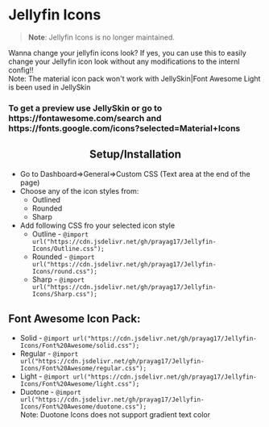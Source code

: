 # Jellyfin Icons
> **Note**: Jellyfin Icons is no longer maintained. 
<div class="info">  
Wanna change your jellyfin icons look? If yes, you can use this to easily change your Jellyfin icon look without any modifications to the internl config!!
<br>Note: The material icon pack won't work with JellySkin|Font Awesome Light is been used in JellySkin<br>
<h3>To get a preview use JellySkin or go to https://fontawesome.com/search and https://fonts.google.com/icons?selected=Material+Icons<br>
</div>
<div class="setup">
<h2 align="center">Setup/Installation</h2>
<ul>
<li>Go to Dashboard=>General=>Custom CSS (Text area at the end of the page)</li>
<li>Choose any of the icon styles from:
<ul>
<li>Outlined</li>
<li>Rounded</li>
<li>Sharp</li>
</ul>
</li>
<li>Add following CSS fro your selected icon style
<ul>
<li>Outline - <code>@import url("https://cdn.jsdelivr.net/gh/prayag17/Jellyfin-Icons/Outline.css");</code></li>
<li>Rounded - <code>@import url("https://cdn.jsdelivr.net/gh/prayag17/Jellyfin-Icons/round.css");</code></li>
<li>Sharp - <code>@import url("https://cdn.jsdelivr.net/gh/prayag17/Jellyfin-Icons/Sharp.css");</code></li>
</ul>
</li>
</ul>
</div>
  <h2>Font Awesome Icon Pack:</h2>
  <ul>
    <li>Solid - <code>@import url("https://cdn.jsdelivr.net/gh/prayag17/Jellyfin-Icons/Font%20Awesome/solid.css");</code></li>
    <li>Regular - <code>@import url("https://cdn.jsdelivr.net/gh/prayag17/Jellyfin-Icons/Font%20Awesome/regular.css");</code></li>
    <li>Light - <code>@import url("https://cdn.jsdelivr.net/gh/prayag17/Jellyfin-Icons/Font%20Awesome/light.css");</code></li>
    <li>Duotone - <code>@import url("https://cdn.jsdelivr.net/gh/prayag17/Jellyfin-Icons/Font%20Awesome/duotone.css");</code></li>
    Note: Duotone Icons does not support gradient text color
  </ul>
</div>
